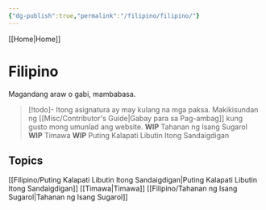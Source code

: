 ```yaml
---
{"dg-publish":true,"permalink":"/filipino/filipino/"}
---
```



[[Home\|Home]]

# Filipino
Magandang araw o gabi, mambabasa.

>[!todo]- Itong asignatura ay may kulang na mga paksa. Makikisundan ng [[Misc/Contributor's Guide\|Gabay para sa Pag-ambag]] kung gusto mong umunlad ang website.
> **WIP** Tahanan ng Isang Sugarol
> **WIP** Timawa
> **WIP** Puting Kalapati Libutin Itong Sandaigdigan 


## Topics
[[Filipino/Puting Kalapati Libutin Itong Sandaigdigan\|Puting Kalapati Libutin Itong Sandaigdigan]]
[[Timawa\|Timawa]]
[[Filipino/Tahanan ng Isang Sugarol\|Tahanan ng Isang Sugarol]]